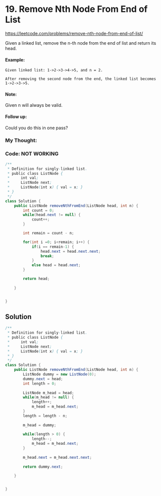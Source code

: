 # 19. Remove Nth Node From End of List

https://leetcode.com/problems/remove-nth-node-from-end-of-list/

Given a linked list, remove the n-th node from the end of list and return its head.

#### Example:
```
Given linked list: 1->2->3->4->5, and n = 2.

After removing the second node from the end, the linked list becomes 1->2->3->5.
```

#### Note:

Given n will always be valid.

#### Follow up:

Could you do this in one pass?


### My Thought: 


### Code: NOT WORKING
```java
/**
 * Definition for singly-linked list.
 * public class ListNode {
 *     int val;
 *     ListNode next;
 *     ListNode(int x) { val = x; }
 * }
 */
class Solution {
    public ListNode removeNthFromEnd(ListNode head, int n) {
        int count = 0; 
        while(head.next != null) {
            count++; 
        }

        int remain = count - n; 

        for(int i =0; i<remain; i++) {
            if(i == remain-1) {
                head.next = head.next.next; 
                break; 
            }
            else head = head.next; 
        }

        return head; 
        
    }


}

```    


## Solution
```java
/**
 * Definition for singly-linked list.
 * public class ListNode {
 *     int val;
 *     ListNode next;
 *     ListNode(int x) { val = x; }
 * }
 */
class Solution {
    public ListNode removeNthFromEnd(ListNode head, int n) {
        ListNode dummy = new ListNode(0); 
        dummy.next = head; 
        int length = 0; 
        
        ListNode m_head = head; 
        while(m_head != null) {
            length++; 
            m_head = m_head.next; 
        }
        length = length - n; 
        
        m_head = dummy; 
        
        while(length > 0) {
            length--; 
            m_head = m_head.next; 
        }
        
        m_head.next = m_head.next.next; 
        
        return dummy.next; 
        
    }


}
```



